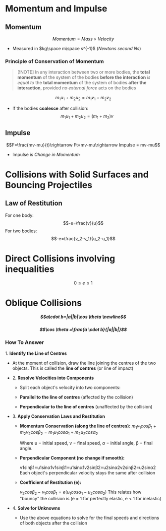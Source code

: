 # Momentum and Impulse
## Momentum
$$Momentum = Mass\times Velocity$$
- Measured in $kg\space m\space s^{-1}$ (*Newtons second Ns*)

### Principle of Conservation of Momentum
>[!NOTE] In any interaction between two or more bodies, the **total momentum** of the system of the bodies **before the interaction** *is equal to* the **total momentum** of the system of bodies **after the interaction**, provided *no external force* acts on the bodies

$$m_1u_1 +m_2u_2=m_1v_1+m_2v_2$$
- If the bodies **coalesce** after collision:
$$m_1u_1 +m_2u_2=(m_1+m_2)v$$
## Impulse
$$F=\frac{mv-mu}{t}\rightarrow Ft=mv-mu\rightarrow Impulse = mv-mu$$
- Impulse is *Change in Momentum*

# Collisions with Solid Surfaces and Bouncing Projectiles
## Law of Restitution
For one body:
$$-e=\frac{v}{u}$$
For two bodies:
$$-e=\frac{v_2-v_1}{u_2-u_1}$$

# Direct Collisions involving inequalities

$$0\le e\le 1$$
# Oblique Collisions
##### $$a\cdot b=|a||b|\cos \theta \newline$$
##### $$\cos \theta =\frac{a \cdot b}{|a||b|}$$
### How To Answer
 1. **Identify the Line of Centres**

- At the moment of collision, draw the line joining the centres of the two objects. This is called the **line of centres** (or line of impact)

- 2. **Resolve Velocities into Components**
		
	- Split each object's velocity into two components:
	    
    - **Parallel to the line of centres** (affected by the collision)
        
    - **Perpendicular to the line of centres** (unaffected by the collision)


- 3. **Apply Conservation Laws and Restitution**
		
	- **Momentum Conservation (along the line of centres):**
		$m_1v_1cos⁡β_1+m_2v_2cos⁡β_2=m_1u_1cos⁡α_1+m_2u_2cos⁡α_2$
	    
	    Where u = initial speed, v = final speed, $\alpha$ = initial angle, β = final angle.
	    
	- **Perpendicular Component (no change if smooth):**
	    
		v1sin⁡β1=u1sin⁡α1v1sinβ1=u1sinα1v2sin⁡β2=u2sin⁡α2v2sinβ2=u2sinα2
		Each object's perpendicular velocity stays the same after collision
	    
	- **Coefficient of Restitution (e):**
	    
	    $v_2cos⁡β_2−v_1cos⁡β_1=e(u_1cos⁡α_1−u_2cos⁡α_2)$
	    This relates how "bouncy" the collision is (e = 1 for perfectly elastic, e < 1 for inelastic)

- 4. **Solve for Unknowns**
	- Use the above equations to solve for the final speeds and directions of both objects after the collision